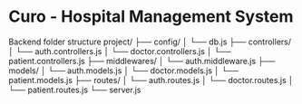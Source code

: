 # Curo - Hospital Management System

Backend folder structure
project/
├── config/
│   └── db.js
├── controllers/
│   └── auth.controllers.js
│   └── doctor.controllers.js
│   └── patient.controllers.js
├── middlewares/
│   └── auth.middleware.js
├── models/
│   └── auth.models.js
│   └── doctor.models.js
│   └── patient.models.js
├── routes/
│   └── auth.routes.js
│   └── doctor.routes.js
│   └── patient.routes.js
└── server.js
